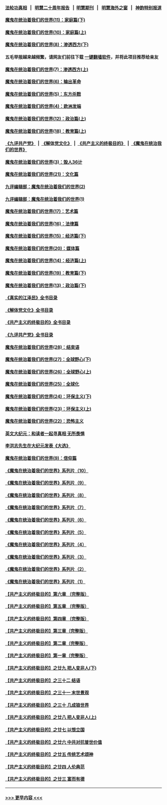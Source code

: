 #### [法轮功真相](https://github.com/gfw-breaker/truth/blob/master/README.md?t=0) &nbsp;&nbsp;|&nbsp;&nbsp; [明慧二十周年报告](https://github.com/gfw-breaker/mh-reports/blob/master/README.md?t=0) &nbsp;&nbsp;|&nbsp;&nbsp;[明慧期刊](https://github.com/gfw-breaker/mh-qikan) &nbsp;&nbsp;|&nbsp;&nbsp; [明慧海外之窗](https://github.com/gfw-breaker/mh-news/blob/master/README.md?t=0) &nbsp;&nbsp;|&nbsp;&nbsp; [神韵特别报道](https://github.com/gfw-breaker/mh-news/blob/master/shenyun.md?t=0)
#### [魔鬼在统治着我们的世界(11)：家庭篇(下)](../pages/nsc422/n10440961.md?t=12181550) 
#### [魔鬼在统治着我们的世界(10)：家庭篇(上)](../pages/nsc422/n10435448.md?t=12181550) 
#### [魔鬼在统治着我们的世界(8)：渗透西方(下)](../pages/nsc422/n10429603.md?t=12181550) 
#### 五毛举报越来越频繁，请网友们前往下载 [一键翻墙软件](https://github.com/gfw-breaker/ssr-accounts)，并将此项目推荐给亲友
#### [魔鬼在统治着我们的世界(7)：渗透西方(上)](../pages/nsc422/n10426013.md?t=12181550) 
#### [魔鬼在统治着我们的世界(6)：输出革命](../pages/nsc422/n10421536.md?t=12181550) 
#### [魔鬼在统治着我们的世界(5)：东方杀戮](../pages/nsc422/n10417707.md?t=12181550) 
#### [魔鬼在统治着我们的世界(4)：欧洲发端](../pages/nsc422/n10414890.md?t=12181550) 
#### [魔鬼在统治着我们的世界(12)：政治篇(上)](../pages/nsc422/n10444576.md?t=12181550) 
#### [魔鬼在统治着我们的世界(18)：教育篇(上)](../pages/nsc422/n10526970.md?t=12181550) 
#### [《九评共产党》](https://github.com/begood0513/9ping.md/blob/master/README.md) &nbsp;|&nbsp; [《解体党文化》](../../../../jtdwh.md/blob/master/README.md)  &nbsp;|&nbsp; [《共产主义的终极目的》](../../../../gczydzjmd.md/blob/master/README.md) &nbsp;|&nbsp; [《魔鬼在统治我们的世界》](../../../../mgztzwmdsj.md/blob/master/README.md) 
#### [魔鬼在统治着我们的世界(3)：毁人36计](../pages/nsc422/n10411583.md?t=12181550) 
#### [魔鬼在统治着我们的世界(21)：文化篇](../pages/nsc422/n10597706.md?t=12181550) 
#### [九评编辑部：魔鬼在统治着我们的世界(2)](../pages/nsc422/n10410036.md?t=12181550) 
#### [九评编辑部：魔鬼在统治着我们的世界(1)](../pages/nsc422/n10406825.md?t=12181550) 
#### [魔鬼在统治着我们的世界(17)：艺术篇](../pages/nsc422/n10499093.md?t=12181550) 
#### [魔鬼在统治着我们的世界(16)：法律篇](../pages/nsc422/n10485969.md?t=12181550) 
#### [魔鬼在统治着我们的世界(15)：经济篇(下)](../pages/nsc422/n10469975.md?t=12181550) 
#### [魔鬼在统治着我们的世界(20)：媒体篇](../pages/nsc422/n10586579.md?t=12181550) 
#### [魔鬼在统治着我们的世界(14)：经济篇(上)](../pages/nsc422/n10457370.md?t=12181550) 
#### [魔鬼在统治着我们的世界(19)：教育篇(下)](../pages/nsc422/n10564808.md?t=12181550) 
#### [魔鬼在统治着我们的世界(13)：政治篇(下)](../pages/nsc422/n10448270.md?t=12181550) 
#### [《真实的江泽民》全书目录](../pages/nsc422/n13721399.md?t=12181550) 
#### [《解体党文化》全书目录](../pages/nsc422/n13721157.md?t=12181550) 
#### [《共产主义的终极目的》全书目录](../pages/nsc422/n13721048.md?t=12181550) 
#### [《九评共产党》全书目录](../pages/nsc422/n13708085.md?t=12181550) 
#### [魔鬼在统治着我们的世界(28)：结束语](../pages/nsc422/n10936246.md?t=12181550) 
#### [魔鬼在统治着我们的世界(27)：全球野心(下)](../pages/nsc422/n10928319.md?t=12181550) 
#### [魔鬼在统治着我们的世界(26)：全球野心(上)](../pages/nsc422/n10900318.md?t=12181550) 
#### [魔鬼在统治着我们的世界(25)：全球化](../pages/nsc422/n10788205.md?t=12181550) 
#### [魔鬼在统治着我们的世界(24)：环保主义(下)](../pages/nsc422/n10695307.md?t=12181550) 
#### [魔鬼在统治着我们的世界(23)：环保主义(上)](../pages/nsc422/n10688613.md?t=12181550) 
#### [魔鬼在统治着我们的世界(22)：恐怖主义](../pages/nsc422/n10614727.md?t=12181550) 
#### [英文大纪元：和读者一起寻真相 无所畏惧](../pages/nsc422/n12542027.md?t=12181550) 
#### [李洪志先生在大纪元发表《大选》](../pages/nsc422/n12534746.md?t=12181550) 
#### [魔鬼在统治着我们的世界(9)：信仰篇](../pages/nsc422/n10432159.md?t=12181550) 
#### [《魔鬼在统治着我们的世界》系列片（10）](../pages/nsc422/n12292670.md?t=12181550) 
#### [《魔鬼在统治着我们的世界》系列片（9）](../pages/nsc422/n12290859.md?t=12181550) 
#### [《魔鬼在统治着我们的世界》系列片（8）](../pages/nsc422/n12287445.md?t=12181550) 
#### [《魔鬼在统治着我们的世界》系列片（7）](../pages/nsc422/n12283425.md?t=12181550) 
#### [《魔鬼在统治着我们的世界》系列片（6）](../pages/nsc422/n12282314.md?t=12181550) 
#### [《魔鬼在统治着我们的世界》系列片（5）](../pages/nsc422/n12281419.md?t=12181550) 
#### [《魔鬼在统治着我们的世界》系列片（4）](../pages/nsc422/n12274024.md?t=12181550) 
#### [《魔鬼在统治着我们的世界》系列片（3）](../pages/nsc422/n12271322.md?t=12181550) 
#### [《魔鬼在统治着我们的世界》系列片（2）](../pages/nsc422/n12269049.md?t=12181550) 
#### [《魔鬼在统治着我们的世界》系列片（1）](../pages/nsc422/n12267575.md?t=12181550) 
#### [【共产主义的终极目的】第六章 （完整版）](../pages/nsc422/n11428913.md?t=12181550) 
#### [【共产主义的终极目的】第五章 （完整版）](../pages/nsc422/n11428912.md?t=12181550) 
#### [【共产主义的终极目的】第四章 （完整版）](../pages/nsc422/n11428907.md?t=12181550) 
#### [【共产主义的终极目的】第三章（完整版）](../pages/nsc422/n11428848.md?t=12181550) 
#### [【共产主义的终极目的】第二章（完整版）](../pages/nsc422/n11428831.md?t=12181550) 
#### [【共产主义的终极目的】第一章（完整版）](../pages/nsc422/n11417651.md?t=12181550) 
#### [【共产主义的终极目的】之廿九 把人变非人(下)](../pages/nsc422/n11344140.md?t=12181550) 
#### [【共产主义的终极目的】之三十二 结语](../pages/nsc422/n11360535.md?t=12181550) 
#### [【共产主义的终极目的】之三十一 末世景观](../pages/nsc422/n11351129.md?t=12181550) 
#### [【共产主义的终极目的】之三十 几成狼世界](../pages/nsc422/n11348280.md?t=12181550) 
#### [【共产主义的终极目的】之廿八 把人变非人(上)](../pages/nsc422/n11340492.md?t=12181550) 
#### [【共产主义的终极目的】之廿七 以恨立国](../pages/nsc422/n11336944.md?t=12181550) 
#### [【共产主义的终极目的】之廿六 中共对抗普世价值](../pages/nsc422/n11324785.md?t=12181550) 
#### [【共产主义的终极目的】之廿五 传统艺术颂神](../pages/nsc422/n11296396.md?t=12181550) 
#### [【共产主义的终极目的】之廿四 人伦典范](../pages/nsc422/n11296397.md?t=12181550) 
#### [【共产主义的终极目的】之廿三 富而有德](../pages/nsc422/n11283598.md?t=12181550) 

----
#### [ >>> 更早内容 <<< ](../indexes/nsc422-earlier.md)
